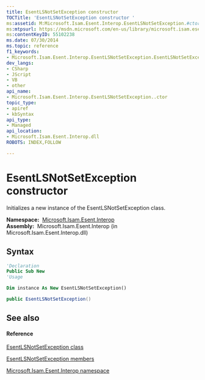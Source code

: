 ```yaml
---
title: EsentLSNotSetException constructor 
TOCTitle: 'EsentLSNotSetException constructor '
ms:assetid: M:Microsoft.Isam.Esent.Interop.EsentLSNotSetException.#ctor
ms:mtpsurl: https://msdn.microsoft.com/en-us/library/microsoft.isam.esent.interop.esentlsnotsetexception.esentlsnotsetexception(v=EXCHG.10)
ms:contentKeyID: 55102238
ms.date: 07/30/2014
ms.topic: reference
f1_keywords:
- Microsoft.Isam.Esent.Interop.EsentLSNotSetException.EsentLSNotSetException
dev_langs:
- CSharp
- JScript
- VB
- other
api_name: 
- Microsoft.Isam.Esent.Interop.EsentLSNotSetException..ctor
topic_type: 
- apiref
- kbSyntax
api_type: 
- Managed
api_location: 
- Microsoft.Isam.Esent.Interop.dll
ROBOTS: INDEX,FOLLOW

---
```


# EsentLSNotSetException constructor

Initializes a new instance of the EsentLSNotSetException class.

**Namespace:**  [Microsoft.Isam.Esent.Interop](hh596136\(v=exchg.10\).md)  
**Assembly:**  Microsoft.Isam.Esent.Interop (in Microsoft.Isam.Esent.Interop.dll)

## Syntax

``` vb
'Declaration
Public Sub New
'Usage

Dim instance As New EsentLSNotSetException()
```

``` csharp
public EsentLSNotSetException()
```

## See also

#### Reference

[EsentLSNotSetException class](dn334676\(v=exchg.10\).md)

[EsentLSNotSetException members](dn334624\(v=exchg.10\).md)

[Microsoft.Isam.Esent.Interop namespace](hh596136\(v=exchg.10\).md)

